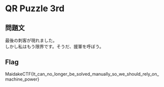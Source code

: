# QR Puzzle 3rd

## 問題文
最後の刺客が現れました。  
しかし私はもう限界です。そうだ、援軍を呼ぼう。

## Flag
MaidakeCTF{It_can_no_longer_be_solved_manually_so_we_should_rely_on_machine_power}
